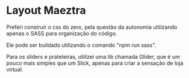 # Layout Maeztra

Preferi construir o css do zero, pela questão da autonomia utilizando apenas o SASS
para organização do código.

Ele pode ser buildado utilizando o comando "npm run sass".

Para os sliders e prateleiras, utilizei uma lib chamada Glider, que é um pouco mais simples
que um Slick, apenas para criar a sensação de loja virtual.